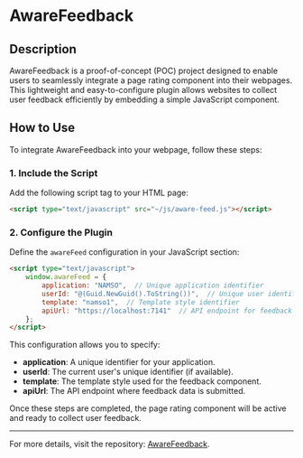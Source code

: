 # AwareFeedback

## Description
AwareFeedback is a proof-of-concept (POC) project designed to enable users to seamlessly integrate a page rating component into their webpages. This lightweight and easy-to-configure plugin allows websites to collect user feedback efficiently by embedding a simple JavaScript component.

## How to Use
To integrate AwareFeedback into your webpage, follow these steps:

### 1. Include the Script
Add the following script tag to your HTML page:

```html
<script type="text/javascript" src="~/js/aware-feed.js"></script>
```

### 2. Configure the Plugin
Define the `awareFeed` configuration in your JavaScript section:

```html
<script type="text/javascript">
    window.awareFeed = {
        application: "NAMSO",  // Unique application identifier
        userId: "@(Guid.NewGuid().ToString())",  // Unique user identifier
        template: "namso1",  // Template style identifier
        apiUrl: "https://localhost:7141"  // API endpoint for feedback submission
    };    
</script>
```

This configuration allows you to specify:
- **application**: A unique identifier for your application.
- **userId**: The current user's unique identifier (if available).
- **template**: The template style used for the feedback component.
- **apiUrl**: The API endpoint where feedback data is submitted.

Once these steps are completed, the page rating component will be active and ready to collect user feedback.

---

For more details, visit the repository: [AwareFeedback](https://github.com/asetil/AwareFeedback).
